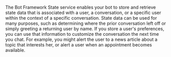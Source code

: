 The Bot Framework State service enables your bot to store and retrieve state data that is associated with a user, a conversation, or a specific user within the context of a specific conversation. 
State data can be used for many purposes, such as determining where the prior conversation left off or simply greeting a returning user by name. If you store a user's preferences, you can use that information to customize the conversation the next time you chat. For example, you might alert the user to a news article about a topic that interests her, or alert a user when an appointment becomes available. 